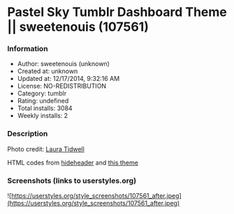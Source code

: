 # Pastel Sky Tumblr Dashboard Theme || sweetenouis (107561)

### Information
- Author: sweetenouis (unknown)
- Created at: unknown
- Updated at: 12/17/2014, 9:32:16 AM
- License: NO-REDISTRIBUTION
- Category: tumblr
- Rating: undefined
- Total installs: 3084
- Weekly installs: 2


### Description
Photo credit: <a href="https://www.flickr.com/photos/expeditions/">Laura Tidwell</a>

HTML codes from <a href="http://forum.userstyles.org/profile/98333/hideheader">hideheader</a> and <a href="https://userstyles.org/styles/101559/pink-overload-tumblr-dash-theme">this theme</a>


### Screenshots (links to userstyles.org)
![https://userstyles.org/style_screenshots/107561_after.jpeg](https://userstyles.org/style_screenshots/107561_after.jpeg)


